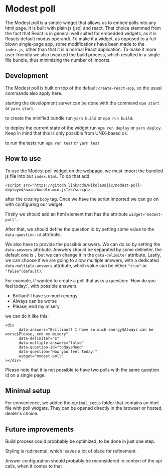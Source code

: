 # Modest poll

The Modest poll is a simple widget that allows us to embed polls into any html page. It is built with plain js (jsx) and react. 
That choice stemmed from the fact that React is in general well suited for embedded widgets, as it is Reacts default modus operandi. To make it a widget, as opposed to a full-blown single-page app, some modifications have been made to the `index.js`, other than that it is a normal React application. To make it more user-friendly we also tweaked the build process, which resulted in a single file bundle, thus minimizing the number of imports. 

## Development

The Modest poll is built on top of the default `create-react-app`, so the usual commands also apply here.

starting the development server can be done with the command `npm start` or `yarn start`.

to create the minified bundle run `yarn build` or `npm run build`. 

to deploy the current state of the widget run `npm run deploy` or `yarn deploy`. Keep in mind that this is only possible from UNIX-based os.

to run the tests run `npm run test` or `yarn test`


## How to use

To use the Modest poll widget on the webpage, we must import the bundled js file into our `index.html`. To do that add 
```
<script src="https://gitcdn.link/cdn/NikolaDojic/modest-poll-deployed/main/bundle.min.js"></script>
``` 
after the closing `body` tag.
Once we have the script imported we can go on with configuring our widget.

Firstly we should add an html element that has the attribute `widget='modest-poll'`.

After that, we should define the question id by setting some value to the `data-question-id` attribute.

We also have to provide the possible answers. We can do so by setting the `data-answers` attribute. Answers should be separated by some delimiter. 
the default one is `;` but we can change it in the `data-delimiter` attribute. Lastly, we can choose if we are going to allow multiple answers, with a dedicated `data-multiple-answers` attribute, which value can be either `"true"` or `"false"(default)`.

For example, if wanted to create a poll that asks a question: 'How do you feel today:', 
with possible answers:
- Brilliant! I have so much energy
- Always can be worse
- Please, end my misery

we can do it like this:
```
<div  
      data-answers="Brilliant! I have so much energy$Always can be worse$Please, end my misery"
      data-delimiter="$"
      data-multiple-answers="false"
      data-question-id="todaysMood"
      data-question="How you feel today:"
      widget="modest-poll"
></div>
``` 
Please note that it is not possible to have two polls with the same question id on a single page.

## Minimal setup

For convenience, we added the `minimal_setup` folder that contains an html file with poll widgets.
They can be opened directly in the browser or hosted, dealer's choice.

## Future improvements

Build process could probbably be optimized, to be done in just one step. 

Styling is rudimental, which leaves a lot of place for refinement.

Answer configuration should probably be reconsidered in context of the api calls, when it comes to that
